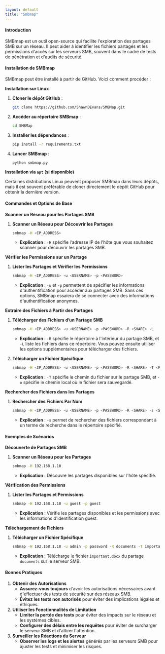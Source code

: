 ```yaml
---
layout: default
title: "Smbmap"
---
```


#### Introduction

SMBmap est un outil open-source qui facilite l'exploration des partages SMB sur un réseau. Il peut aider à identifier les fichiers partagés et les permissions d'accès sur les serveurs SMB, souvent dans le cadre de tests de pénétration et d'audits de sécurité.

#### Installation de SMBmap

SMBmap peut être installé à partir de GitHub. Voici comment procéder :

**Installation sur Linux**

1.  **Cloner le dépôt GitHub** :

    ```bash
    git clone https://github.com/ShawnDEvans/SMBMap.git
    ```
2.  **Accéder au répertoire SMBmap** :

    ```bash
    cd SMBMap
    ```
3.  **Installer les dépendances** :

    ```bash
    pip install -r requirements.txt
    ```
4.  **Lancer SMBmap** :

    ```bash
    python smbmap.py
    ```

**Installation via `apt` (si disponible)**

Certaines distributions Linux peuvent proposer SMBmap dans leurs dépôts, mais il est souvent préférable de cloner directement le dépôt GitHub pour obtenir la dernière version.

#### Commandes et Options de Base

**Scanner un Réseau pour les Partages SMB**

1.  **Scanner un Réseau pour Découvrir les Partages**

    ```bash
    smbmap -H <IP_ADDRESS>
    ```

    * **Explication** : `-H` spécifie l'adresse IP de l'hôte que vous souhaitez scanner pour découvrir les partages SMB.

**Vérifier les Permissions sur un Partage**

1.  **Lister les Partages et Vérifier les Permissions**

    ```bash
    smbmap -H <IP_ADDRESS> -u <USERNAME> -p <PASSWORD>
    ```

    * **Explication** : `-u` et `-p` permettent de spécifier les informations d'authentification pour accéder aux partages SMB. Sans ces options, SMBmap essaiera de se connecter avec des informations d'authentification anonymes.

**Extraire des Fichiers à Partir des Partages**

1.  **Télécharger des Fichiers d’un Partage SMB**

    ```bash
    smbmap -H <IP_ADDRESS> -u <USERNAME> -p <PASSWORD> -R <SHARE> -L
    ```

    * **Explication** : `-R` spécifie le répertoire à l'intérieur du partage SMB, et `-L` liste les fichiers dans ce répertoire. Vous pouvez ensuite utiliser les options supplémentaires pour télécharger des fichiers.
      
2.  **Télécharger un Fichier Spécifique**

    ```bash
    smbmap -H <IP_ADDRESS> -u <USERNAME> -p <PASSWORD> -R <SHARE> -T <FILE_PATH> -o <LOCAL_FILE_PATH>
    ```

    * **Explication** : `-T` spécifie le chemin du fichier sur le partage SMB, et `-o` spécifie le chemin local où le fichier sera sauvegardé.

**Rechercher des Fichiers dans les Partages**

1.  **Rechercher des Fichiers Par Nom**

    ```bash
    smbmap -H <IP_ADDRESS> -u <USERNAME> -p <PASSWORD> -R <SHARE> -s <SEARCH_TERM>
    ```

    * **Explication** : `-s` permet de rechercher des fichiers correspondant à un terme de recherche dans le répertoire spécifié.

#### Exemples de Scénarios

**Découverte de Partages SMB**

1.  **Scanner un Réseau pour les Partages**

    ```bash
    smbmap -H 192.168.1.10
    ```

    * **Explication** : Découvre les partages disponibles sur l'hôte spécifié.

**Vérification des Permissions**

1.  **Lister les Partages et Permissions**

    ```bash
    smbmap -H 192.168.1.10 -u guest -p guest
    ```

    * **Explication** : Vérifie les partages disponibles et les permissions avec les informations d'identification guest.

**Téléchargement de Fichiers**

1.  **Télécharger un Fichier Spécifique**

    ```bash
    smbmap -H 192.168.1.10 -u admin -p password -R documents -T important.docx -o /tmp/important.docx
    ```

    * **Explication** : Télécharge le fichier `important.docx` du partage `documents` sur le serveur SMB.

#### Bonnes Pratiques

1. **Obtenir des Autorisations**
   * **Assurez-vous toujours** d'avoir les autorisations nécessaires avant d'effectuer des tests de sécurité sur des réseaux SMB.
   * **Évitez les tests non autorisés** pour éviter des implications légales et éthiques.
2. **Utiliser les Fonctionnalités de Limitation**
   * **Limiter la portée des tests** pour éviter des impacts sur le réseau et les systèmes cibles.
   * **Configurer des délais entre les requêtes** pour éviter de surcharger le serveur SMB et d'attirer l'attention.
3. **Surveiller les Réactions du Serveur**
   * **Observer les logs et les alertes** générés par les serveurs SMB pour ajuster les tests et minimiser les risques.


